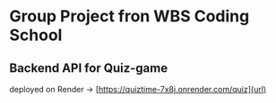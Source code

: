 # Group Project fron WBS Coding School
 
## Backend API for Quiz-game
deployed on Render →
[https://quiztime-7x8j.onrender.com/quiz](url)


 
